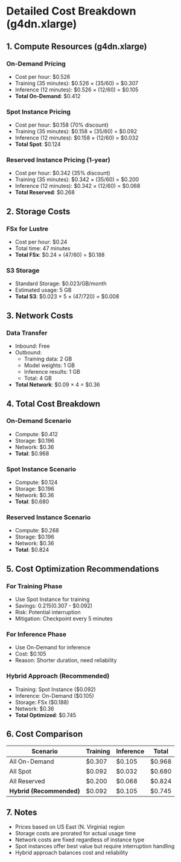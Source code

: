 # Detailed Cost Breakdown (g4dn.xlarge)

## 1. Compute Resources (g4dn.xlarge)

### On-Demand Pricing
- Cost per hour: $0.526
- Training (35 minutes): $0.526 × (35/60) = $0.307
- Inference (12 minutes): $0.526 × (12/60) = $0.105
- **Total On-Demand**: $0.412

### Spot Instance Pricing
- Cost per hour: $0.158 (70% discount)
- Training (35 minutes): $0.158 × (35/60) = $0.092
- Inference (12 minutes): $0.158 × (12/60) = $0.032
- **Total Spot**: $0.124

### Reserved Instance Pricing (1-year)
- Cost per hour: $0.342 (35% discount)
- Training (35 minutes): $0.342 × (35/60) = $0.200
- Inference (12 minutes): $0.342 × (12/60) = $0.068
- **Total Reserved**: $0.268

## 2. Storage Costs

### FSx for Lustre
- Cost per hour: $0.24
- Total time: 47 minutes
- **Total FSx**: $0.24 × (47/60) = $0.188

### S3 Storage
- Standard Storage: $0.023/GB/month
- Estimated usage: 5 GB
- **Total S3**: $0.023 × 5 × (47/720) = $0.008

## 3. Network Costs

### Data Transfer
- Inbound: Free
- Outbound:
  - Training data: 2 GB
  - Model weights: 1 GB
  - Inference results: 1 GB
  - Total: 4 GB
- **Total Network**: $0.09 × 4 = $0.36

## 4. Total Cost Breakdown

### On-Demand Scenario
- Compute: $0.412
- Storage: $0.196
- Network: $0.36
- **Total**: $0.968

### Spot Instance Scenario
- Compute: $0.124
- Storage: $0.196
- Network: $0.36
- **Total**: $0.680

### Reserved Instance Scenario
- Compute: $0.268
- Storage: $0.196
- Network: $0.36
- **Total**: $0.824

## 5. Cost Optimization Recommendations

### For Training Phase
- Use Spot Instance for training
- Savings: $0.215 ($0.307 - $0.092)
- Risk: Potential interruption
- Mitigation: Checkpoint every 5 minutes

### For Inference Phase
- Use On-Demand for inference
- Cost: $0.105
- Reason: Shorter duration, need reliability

### Hybrid Approach (Recommended)
- Training: Spot Instance ($0.092)
- Inference: On-Demand ($0.105)
- Storage: FSx ($0.188)
- Network: $0.36
- **Total Optimized**: $0.745

## 6. Cost Comparison

| Scenario | Training | Inference | Total |
|----------|----------|-----------|--------|
| All On-Demand | $0.307 | $0.105 | $0.968 |
| All Spot | $0.092 | $0.032 | $0.680 |
| All Reserved | $0.200 | $0.068 | $0.824 |
| **Hybrid (Recommended)** | $0.092 | $0.105 | $0.745 |

## 7. Notes
- Prices based on US East (N. Virginia) region
- Storage costs are prorated for actual usage time
- Network costs are fixed regardless of instance type
- Spot instances offer best value but require interruption handling
- Hybrid approach balances cost and reliability 